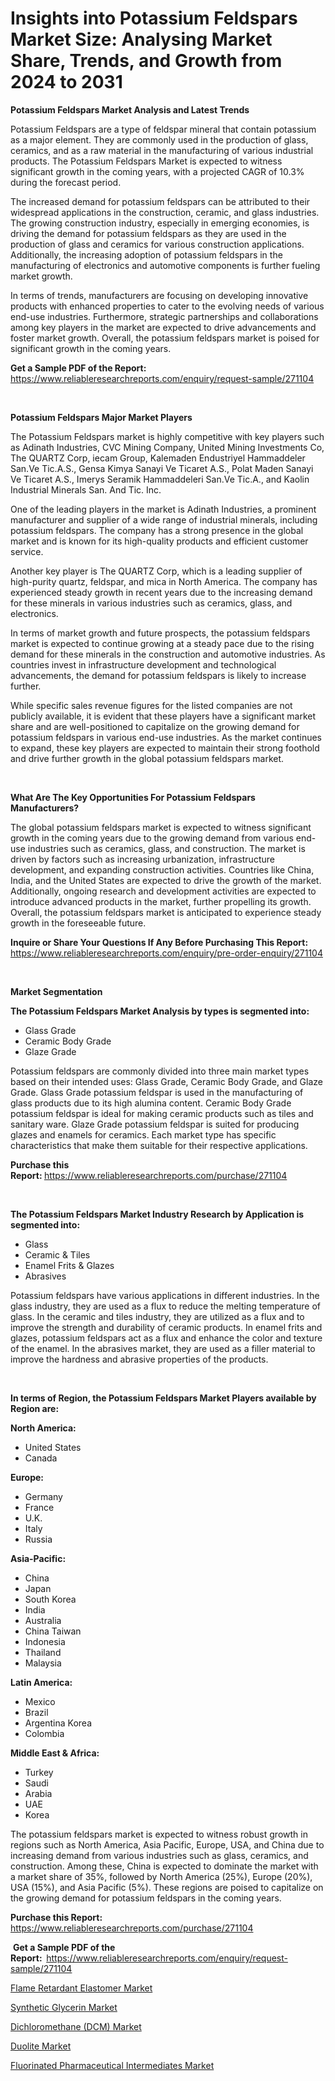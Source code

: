 <p><h1>Insights into Potassium Feldspars Market Size: Analysing Market Share, Trends, and Growth from 2024 to 2031</h1></p><p><strong>Potassium Feldspars Market Analysis and Latest Trends</strong></p>
<p><p>Potassium Feldspars are a type of feldspar mineral that contain potassium as a major element. They are commonly used in the production of glass, ceramics, and as a raw material in the manufacturing of various industrial products. The Potassium Feldspars Market is expected to witness significant growth in the coming years, with a projected CAGR of 10.3% during the forecast period.</p><p>The increased demand for potassium feldspars can be attributed to their widespread applications in the construction, ceramic, and glass industries. The growing construction industry, especially in emerging economies, is driving the demand for potassium feldspars as they are used in the production of glass and ceramics for various construction applications. Additionally, the increasing adoption of potassium feldspars in the manufacturing of electronics and automotive components is further fueling market growth.</p><p>In terms of trends, manufacturers are focusing on developing innovative products with enhanced properties to cater to the evolving needs of various end-use industries. Furthermore, strategic partnerships and collaborations among key players in the market are expected to drive advancements and foster market growth. Overall, the potassium feldspars market is poised for significant growth in the coming years.</p></p>
<p><strong>Get a Sample PDF of the Report:&nbsp;</strong> <a href="https://www.reliableresearchreports.com/enquiry/request-sample/271104">https://www.reliableresearchreports.com/enquiry/request-sample/271104</a></p>
<p>&nbsp;</p>
<p><strong>Potassium Feldspars Major Market Players</strong></p>
<p><p>The Potassium Feldspars market is highly competitive with key players such as Adinath Industries, CVC Mining Company, United Mining Investments Co, The QUARTZ Corp, iecam Group, Kalemaden Endustriyel Hammaddeler San.Ve Tic.A.S., Gensa Kimya Sanayi Ve Ticaret A.S., Polat Maden Sanayi Ve Ticaret A.S., Imerys Seramik Hammaddeleri San.Ve Tic.A., and Kaolin Industrial Minerals San. And Tic. Inc.</p><p>One of the leading players in the market is Adinath Industries, a prominent manufacturer and supplier of a wide range of industrial minerals, including potassium feldspars. The company has a strong presence in the global market and is known for its high-quality products and efficient customer service.</p><p>Another key player is The QUARTZ Corp, which is a leading supplier of high-purity quartz, feldspar, and mica in North America. The company has experienced steady growth in recent years due to the increasing demand for these minerals in various industries such as ceramics, glass, and electronics.</p><p>In terms of market growth and future prospects, the potassium feldspars market is expected to continue growing at a steady pace due to the rising demand for these minerals in the construction and automotive industries. As countries invest in infrastructure development and technological advancements, the demand for potassium feldspars is likely to increase further.</p><p>While specific sales revenue figures for the listed companies are not publicly available, it is evident that these players have a significant market share and are well-positioned to capitalize on the growing demand for potassium feldspars in various end-use industries. As the market continues to expand, these key players are expected to maintain their strong foothold and drive further growth in the global potassium feldspars market.</p></p>
<p>&nbsp;</p>
<p><strong>What Are The Key Opportunities For Potassium Feldspars Manufacturers?</strong></p>
<p><p>The global potassium feldspars market is expected to witness significant growth in the coming years due to the growing demand from various end-use industries such as ceramics, glass, and construction. The market is driven by factors such as increasing urbanization, infrastructure development, and expanding construction activities. Countries like China, India, and the United States are expected to drive the growth of the market. Additionally, ongoing research and development activities are expected to introduce advanced products in the market, further propelling its growth. Overall, the potassium feldspars market is anticipated to experience steady growth in the foreseeable future.</p></p>
<p><strong>Inquire or Share Your Questions If Any Before Purchasing This Report:</strong> <a href="https://www.reliableresearchreports.com/enquiry/pre-order-enquiry/271104">https://www.reliableresearchreports.com/enquiry/pre-order-enquiry/271104</a></p>
<p>&nbsp;</p>
<p><strong>Market Segmentation</strong></p>
<p><strong>The Potassium Feldspars Market Analysis by types is segmented into:</strong></p>
<p><ul><li>Glass Grade</li><li>Ceramic Body Grade</li><li>Glaze Grade</li></ul></p>
<p><p>Potassium feldspars are commonly divided into three main market types based on their intended uses: Glass Grade, Ceramic Body Grade, and Glaze Grade. Glass Grade potassium feldspar is used in the manufacturing of glass products due to its high alumina content. Ceramic Body Grade potassium feldspar is ideal for making ceramic products such as tiles and sanitary ware. Glaze Grade potassium feldspar is suited for producing glazes and enamels for ceramics. Each market type has specific characteristics that make them suitable for their respective applications.</p></p>
<p><strong>Purchase this Report:&nbsp;</strong><a href="https://www.reliableresearchreports.com/purchase/271104">https://www.reliableresearchreports.com/purchase/271104</a></p>
<p>&nbsp;</p>
<p><strong>The Potassium Feldspars Market Industry Research by Application is segmented into:</strong></p>
<p><ul><li>Glass</li><li>Ceramic & Tiles</li><li>Enamel Frits & Glazes</li><li>Abrasives</li></ul></p>
<p><p>Potassium feldspars have various applications in different industries. In the glass industry, they are used as a flux to reduce the melting temperature of glass. In the ceramic and tiles industry, they are utilized as a flux and to improve the strength and durability of ceramic products. In enamel frits and glazes, potassium feldspars act as a flux and enhance the color and texture of the enamel. In the abrasives market, they are used as a filler material to improve the hardness and abrasive properties of the products.</p></p>
<p>&nbsp;</p>
<p><strong>In terms of Region, the Potassium Feldspars Market Players available by Region are:</strong></p>
<p>
    <p> <strong> North America: </strong>
        <ul>
            <li>United States</li>
            <li>Canada</li>
        </ul>
        </p> 
    <p> <strong> Europe: </strong>
        <ul>
            <li>Germany</li>
            <li>France</li>
            <li>U.K.</li>
            <li>Italy</li>
            <li>Russia</li>
        </ul>
        </p> 
    <p> <strong> Asia-Pacific: </strong>
        <ul>
            <li>China</li>
            <li>Japan</li>
            <li>South Korea</li>
            <li>India</li>
            <li>Australia</li>
            <li>China Taiwan</li>
            <li>Indonesia</li>
            <li>Thailand</li>
            <li>Malaysia</li>
        </ul>
        </p> 
    <p> <strong> Latin America: </strong>
        <ul>
            <li>Mexico</li>
            <li>Brazil</li>
            <li>Argentina Korea</li>
            <li>Colombia</li>
        </ul>
        </p> 
    <p> <strong> Middle East & Africa: </strong>
        <ul>
            <li>Turkey</li>
            <li>Saudi</li>
            <li>Arabia</li>
            <li>UAE</li>
            <li>Korea</li>
        </ul>
    </p>
    </p>
<p><p>The potassium feldspars market is expected to witness robust growth in regions such as North America, Asia Pacific, Europe, USA, and China due to increasing demand from various industries such as glass, ceramics, and construction. Among these, China is expected to dominate the market with a market share of 35%, followed by North America (25%), Europe (20%), USA (15%), and Asia Pacific (5%). These regions are poised to capitalize on the growing demand for potassium feldspars in the coming years.</p></p>
<p><strong>Purchase this Report: </strong><a href="https://www.reliableresearchreports.com/purchase/271104">https://www.reliableresearchreports.com/purchase/271104</a></p>
<p>&nbsp;<strong>Get a Sample PDF of the Report:&nbsp;&nbsp;</strong><a href="https://www.reliableresearchreports.com/enquiry/request-sample/271104">https://www.reliableresearchreports.com/enquiry/request-sample/271104</a></p>
<p><strong></strong></p>
<p><p><a href="https://view.publitas.com/reportprime-1/flame-retardant-elastomer-market-size-share-trends-analysis-report-by-application-regional-outlook-competitive-strategies-and-segment-forecasts-2024-2031/">Flame Retardant Elastomer Market</a></p><p><a href="https://cute-banjo-8ca.notion.site/Synthetic-Glycerin-Market-Size-and-Growth-Market-Segmentation-Regional-and-Country-Breakdowns-and-e7173a58893b4dfbbee604b3a74ea5d3">Synthetic Glycerin Market</a></p><p><a href="https://meowing-lemming-dd3.notion.site/Dichloromethane-DCM-Market-Insights-Market-Players-and-Forecast-Till-2031-b226a6577ae146b881432703a90787c1">Dichloromethane (DCM) Market</a></p><p><a href="https://unruly-ladybug-44b.notion.site/Duolite-Market-Research-Report-Unlocks-Analysis-on-the-Market-Financial-Status-Market-Size-and-Mar-aede6c3f0d7d42c48b78c22cedfd3511">Duolite Market</a></p><p><a href="https://view.publitas.com/reportprime-1/fluorinated-pharmaceutical-intermediates-market-research-report-reveals-the-latest-trends-and-opportunities-of-this-market-for-period-from-2024-2031/">Fluorinated Pharmaceutical Intermediates Market</a></p></p>